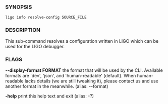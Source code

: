 
### SYNOPSIS
```
ligo info resolve-config SOURCE_FILE
```

### DESCRIPTION
This sub-command resolves a configuration written in LIGO which can be used for the LIGO debugger.

### FLAGS
**--display-format FORMAT**
the format that will be used by the CLI. Available formats are 'dev', 'json', and 'human-readable' (default). When human-readable lacks details (we are still tweaking it), please contact us and use another format in the meanwhile. (alias: --format)

**-help**
print this help text and exit (alias: -?)



